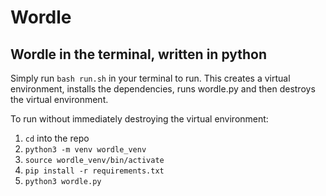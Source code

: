 # Wordle

## Wordle in the terminal, written in python

Simply run `bash run.sh` in your terminal to run. This creates a virtual environment, installs the dependencies, runs wordle.py and then destroys the virtual environment.

To run without immediately destroying the virtual environment:

1. `cd` into the repo
2. `python3 -m venv wordle_venv`
3. `source wordle_venv/bin/activate`
4. `pip install -r requirements.txt`
5. `python3 wordle.py`
